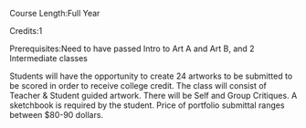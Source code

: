 Course Length:Full Year

Credits:1

Prerequisites:Need to have passed Intro to Art A and Art B, and 2 Intermediate classes

Students will have the opportunity to create 24 artworks to be submitted to be scored in order to receive college credit. The class will consist of Teacher & Student guided artwork. There will be Self and Group Critiques. A sketchbook is required by the student. Price of portfolio submittal ranges between $80-90 dollars.